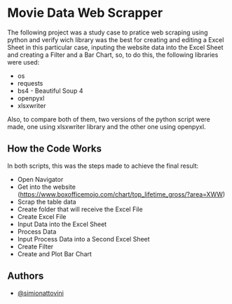 
# Movie Data Web Scrapper

The following project was a study case to pratice web scraping using python and verify wich library was the best for creating and editing a Excel Sheet in this particular case, inputing the website data into the Excel Sheet and creating a Filter and a Bar Chart, so, to do this, the following libraries were used:

* os
* requests
* bs4 - Beautiful Soup 4
* openpyxl
* xlsxwriter

Also, to compare both of them, two versions of the python script were made, one using xlsxwriter library and the other one using openpyxl.
## How the Code Works

In both scripts, this was the steps made to achieve the final result:

* Open Navigator
* Get into the website (https://www.boxofficemojo.com/chart/top_lifetime_gross/?area=XWW)
* Scrap the table data
* Create folder that will receive the Excel File
* Create Excel File
* Input Data into the Excel Sheet
* Process Data
* Input Process Data into a Second Excel Sheet
* Create Filter
* Create and Plot Bar Chart
## Authors

- [@simionattovini](https://github.com/simionattovini)

